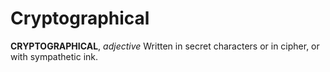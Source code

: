 # Cryptographical

**CRYPTOGRAPHICAL**, _adjective_ Written in secret characters or in cipher, or with sympathetic ink.